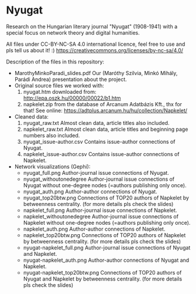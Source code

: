 # Nyugat
Research on the Hungarian literary journal "Nyugat" (1908-1941) with a special focus on network theory and digital humanities.

All files under CC-BY-NC-SA 4.0 international licence, feel free to use and pls tell us about it! :)
https://creativecommons.org/licenses/by-nc-sa/4.0/


Description of the files in this repository:
- MarothyMinkoParadi_slides.pdf Our (Maróthy Szilvia, Minkó Mihály, Parádi Andrea) presentation about the project.
- Original source files we worked with:
  1. nyugat.htm downloaded from: http://epa.oszk.hu/00000/00022/b1.htm
  2. napkelet.zip from the database of Arcanum Adatbázis Kft., thx for that! See online: https://adtplus.arcanum.hu/hu/collection/Napkelet/
- Cleaned data:
  1. nyugat_raw.txt Almost clean data, article titles also included.
  2. napkelet_raw.txt Almost clean data, article titles and beginning page numbers also included.
  3. nyugat_issue-author.csv Contains issue-author connections of Nyugat.
  4. napkelet_issue-author.csv Contains issue-author connections of Napkelet.
- Network visualizations (Gephi):
  - nyugat_full.png Author-journal issue connections of Nyugat.
  - nyugat_withoutonedegree Author-journal issue connections of Nyugat without one-degree nodes (=authors publishing only once).
  - nyugat_auth.png Author-author connections of Nyugat.
  - nyugat_top20btw.png Connections of TOP20 authors of Napkelet by betweenness centrality. (for more details pls check the slides)
  - napkelet_full.png Author-journal issue connections of Napkelet.
  - napkelet_withoutonedegree Author-journal issue connections of Napkelet without one-degree nodes (=authors publishing only once).
  - napkelet_auth.png Author-author connections of Napkelet.
  - napkelet_top20btw.png Connections of TOP20 authors of Napkelet by betweenness centrality. (for more details pls check the slides)
  - nyugat-napkelet_full.png Author-journal issue connections of Nyugat and Napkelet.
  - nyugat-napkelet_auth.png Author-author connections of Nyugat and Napkelet.
  - nyugat-napkelet_top20btw.png Connections of TOP20 authors of Nyugat and Napkelet by betweenness centrality. (for more details pls check the slides)
